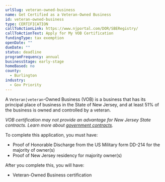 ```yaml
---
urlSlug: veteran-owned-business
name: Get Certified as a Veteran-Owned Business
id: veteran-owned-business
type: CERTIFICATION
callToActionLink: https://www.njportal.com/DOR/SBERegistry/
callToActionText: Apply for My VOB Certification
fundingType: tax exemption
openDate: ""
dueDate: ""
status: deadline
programFrequency: annual
businessStage: early-stage
homeBased: no
county:
  - Burlington
industry:
  - Gov Priority
---
```

A `Veteran|veteran`-Owned Business (VOB) is a business that has its principal place of business in the State of New Jersey, and at least 51% of the business is owned and controlled by a veteran.

*VOB certification may not provide an advantage for New Jersey State contracts. Learn more about [government contracts](https://business.nj.gov/pages/contract-with-new-jersey).*

To complete this application, you must have:

* Proof of Honorable Discharge from the US Military form DD-214 for the majority of owner(s)
* Proof of New Jersey residency for majority owner(s)

After you complete this, you will have:

* Veteran-Owned Business certification